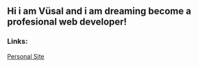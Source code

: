 <h2>Hi i am Vüsal and i am dreaming become a profesional web developer!</h2>


<h3>Links:</h3>

<a href="https://vsldev.glitch.me">Personal Site</a>
